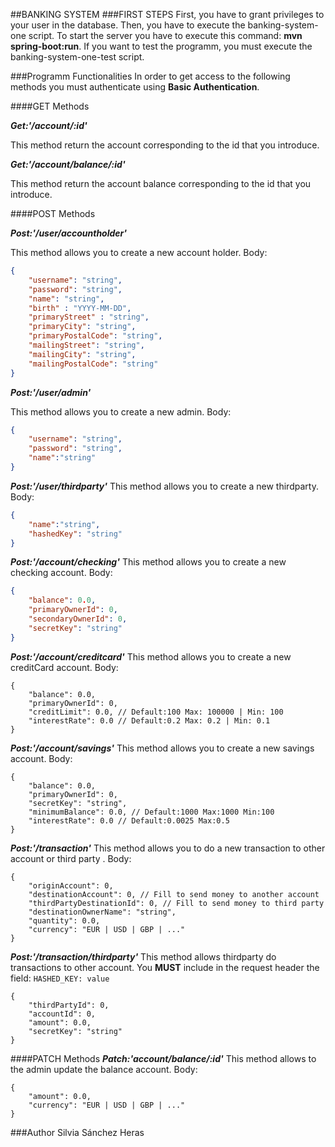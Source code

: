 ##BANKING SYSTEM
###FIRST STEPS
First, you have to grant privileges to your user in the database. Then, you have to execute the banking-system-one script.
To start the server you have to execute this command: **mvn spring-boot:run**. If you want to test the programm, you must execute the banking-system-one-test script.

###Programm Functionalities
In order to get access to the following methods you must authenticate using **Basic Authentication**.

####GET Methods

***Get:'/account/:id'***

This method return the account corresponding to the id that you introduce.
    
***Get:'/account/balance/:id'***

This method return the account balance corresponding to the id that you introduce. 

####POST Methods

***Post:'/user/accountholder'***

This method allows you to create a new account holder. Body:
```json
{
    "username": "string",
    "password": "string",
    "name": "string",
    "birth" : "YYYY-MM-DD",
    "primaryStreet" : "string",
    "primaryCity": "string",
    "primaryPostalCode": "string",
    "mailingStreet": "string",
    "mailingCity": "string",
    "mailingPostalCode": "string"
}
```
***Post:'/user/admin'***

This method allows you to create a new admin. Body:
```json
{
    "username": "string",
    "password": "string",
    "name":"string"
}
```
***Post:'/user/thirdparty'***
This method allows you to create a new thirdparty. Body:
```json
{
    "name":"string",
    "hashedKey": "string"
}
```
***Post:'/account/checking'***
This method allows you to create a new checking account. Body:
```json
{
    "balance": 0.0,
    "primaryOwnerId": 0,
    "secondaryOwnerId": 0,
    "secretKey": "string"
}
```
***Post:'/account/creditcard'***
This method allows you to create a new creditCard account. Body:
```json5
{
    "balance": 0.0,
    "primaryOwnerId": 0,
    "creditLimit": 0.0, // Default:100 Max: 100000 | Min: 100
    "interestRate": 0.0 // Default:0.2 Max: 0.2 | Min: 0.1
}
```
***Post:'/account/savings'***
This method allows you to create a new savings account. Body:
```json5
{
    "balance": 0.0,
    "primaryOwnerId": 0,
    "secretKey": "string",
    "minimumBalance": 0.0, // Default:1000 Max:1000 Min:100
    "interestRate": 0.0 // Default:0.0025 Max:0.5 
}
```
***Post:'/transaction'***
This method allows you to do a new transaction to other account or third party . Body:
```json5
{
    "originAccount": 0,
    "destinationAccount": 0, // Fill to send money to another account
    "thirdPartyDestinationId": 0, // Fill to send money to third party
    "destinationOwnerName": "string",
    "quantity": 0.0,
    "currency": "EUR | USD | GBP | ..."
}
```
***Post:'/transaction/thirdparty'***
This method allows thirdparty do transactions to other account. 
You **MUST** include in the request header the field: `HASHED_KEY: value`
```json5
{
    "thirdPartyId": 0,
    "accountId": 0,
    "amount": 0.0,
    "secretKey": "string"
}
```
####PATCH Methods
***Patch:'account/balance/:id'***
This method allows to the admin update the balance account. Body:
```json5
{
    "amount": 0.0,
    "currency": "EUR | USD | GBP | ..."
}
```
###Author
Silvia Sánchez Heras
